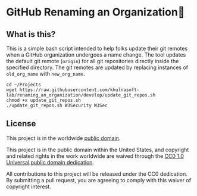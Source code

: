 # GitHub Renaming an Organization:articulated_lorry: #

## What is this? ##
This is a simple bash script intended to help folks update their git
remotes when a GitHub organization undergoes a name change.  The tool
updates the default git remote (`origin`) for all git repositories
directly inside the specified directory.  The git remotes are updated
by replacing instances of `old_org_name` with `new_org_name`.

```
cd ~/Projects
wget https://raw.githubusercontent.com/khulnasoft-lab/renaming_an_organization/develop/update_git_repos.sh
chmod +x update_git_repos.sh
./update_git_repos.sh W3Security W3Sec
```

## License ##

This project is in the worldwide [public domain](LICENSE.md).

This project is in the public domain within the United States, and
copyright and related rights in the work worldwide are waived through
the [CC0 1.0 Universal public domain
dedication](https://creativecommons.org/publicdomain/zero/1.0/).

All contributions to this project will be released under the CC0
dedication. By submitting a pull request, you are agreeing to comply
with this waiver of copyright interest.
